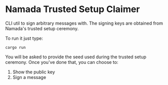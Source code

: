 # Namada Trusted Setup Claimer
CLI util to sign arbitrary messages with. The signing keys are obtained from
Namada's trusted setup ceremony.

To run it just type:

```shell
cargo run
```

You will be asked to provide the seed used during the trusted setup ceremony.
Once you've done that, you can choose to:

1. Show the public key
2. Sign a message
